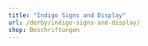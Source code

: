 ```yaml
---
title: "Indigo Signs and Display"
url: /derby/indigo-signs-and-display/
shop: Beschriftungen
---
```

